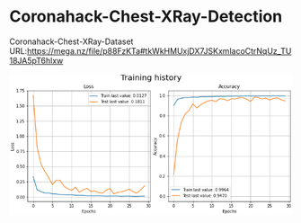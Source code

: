 # Coronahack-Chest-XRay-Detection
Coronahack-Chest-XRay-Dataset URL:https://mega.nz/file/p88FzKTa#tkWkHMUxjDX7JSKxmlacoCtrNqUz_TU18JA5pT6hlxw


![image](https://github.com/wade0125/CoronaHack-_Chest-X-Ray_classify/blob/main/Training_history.png)